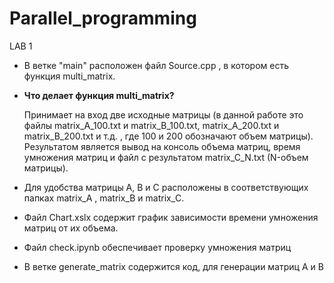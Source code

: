 # Parallel_programming

LAB 1 

* В ветке "main" расположен файл Source.cpp , в котором есть функция multi_matrix.

 * **Что делает функция multi_matrix?**

    Принимает на вход две исходные матрицы (в данной работе это файлы matrix_A_100.txt и matrix_B_100.txt, matrix_A_200.txt и matrix_B_200.txt и т.д. , где 100 и 200     обозначают объем матрицы). 
    Результатом является вывод на консоль объема матриц, время умножения матриц и файл с результатом matrix_C_N.txt (N-объем матрицы).

* Для удобства матрицы A, B и C расположены в соответствующих папках matrix_A , matrix_B и matrix_С.

* Файл Chart.xslx содержит график зависимости времени умножения матриц от их объема.

* Файл check.ipynb обеспечивает проверку умножения матриц

* В ветке generate_matrix содержится код, для генерации матриц A и B
